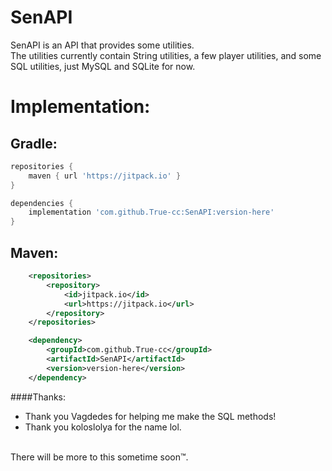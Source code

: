 # SenAPI
SenAPI is an API that provides some utilities.<br>
The utilities currently contain String utilities, a few player utilities,
and some SQL utilities, just MySQL and SQLite for now.<br>

# Implementation:
## Gradle:

```groovy
repositories {
    maven { url 'https://jitpack.io' }
}
```

```groovy
dependencies {
    implementation 'com.github.True-cc:SenAPI:version-here'
}
```
## Maven:

```xml
	<repositories>
		<repository>
		    <id>jitpack.io</id>
		    <url>https://jitpack.io</url>
		</repository>
	</repositories>
```
```xml
	<dependency>
	    <groupId>com.github.True-cc</groupId>
	    <artifactId>SenAPI</artifactId>
	    <version>version-here</version>
	</dependency>
```

####Thanks:<br>
- Thank you Vagdedes for helping me make the SQL methods!<br>
- Thank you koloslolya for the name lol.

<!-- # TODO: Update this. -->
<br>
There will be more to this sometime soon™.